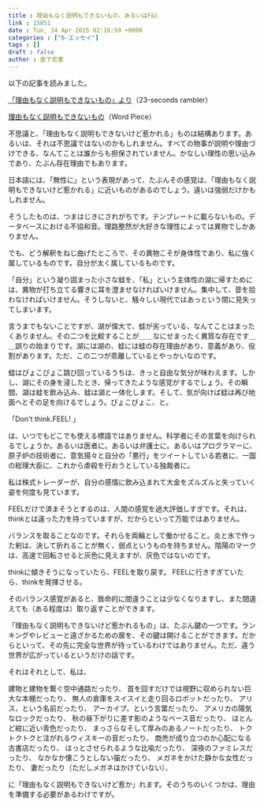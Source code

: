 ```yaml
---
title : 理由もなく説明もできないもの、あるいはF&t
link : 15851
date : Tue, 14 Apr 2015 02:16:59 +0000
categories : ["6-エッセイ"]
tags : []
draft : false
author : 倉下忠憲
---
```


以下の記事を読みました。

<a href="http://23secrambler.tumblr.com/post/116305618931" target="_blank">「理由もなく説明もできないもの」より</a>（23-seconds rambler）

<a href="http://takpluspluslog.blog.so-net.ne.jp/2015-03-22" target="_blank">理由もなく説明もできないもの</a>（Word Piece）

不思議と、「理由もなく説明もできないけど惹かれる」ものは結構あります。あるいは、それは不思議ではないのかもしれません。すべての物事が説明や理由づけできる、なんてことは誰からも担保されていません。かなしい理性の思い込みであり、たぶん存在理由でもあります。

日本語には、「無性に」という表現があって、たぶんその感覚は、「理由もなく説明もできないけど惹かれる」に近いものがあるのでしょう。違いは強弱だけかもしれません。

そうしたものは、つまはじきにされがちです。テンプレートに載らないもの。データベースにおける不協和音。理路整然が大好きな理性によっては異物でしかありません。

でも、どう解釈をねじ曲げたところで、その異物こそが身体性であり、私に強く属しているものです。自分が太く属しているものです。

「自分」という凝り固まった小さな蛙を、「私」という主体性の湖に帰すためには、異物が打ち立てる響きに耳を澄ませなければいけません。集中して、音を拾わなければいけません。そうしないと、騒々しい現代ではあっという間に見失ってしまいます。

言うまでもないことですが、湖が偉大で、蛙が劣っている、なんてことはまったくありません。その二つを比較することが＿＿なにせまったく異質な存在です＿＿誤りの始まりです。湖には湖の、蛙には蛙の存在理由があり、意義があり、役割があります。ただ、この二つが乖離しているとやっかいなのです。

蛙はぴょこぴょこ跳び回っているうちは、きっと自由な気分が味わえます。しかし、湖にその身を浸したとき、帰ってきたような感覚がするでしょう。その瞬間、湖は蛙を飲み込み、蛙は湖と一体化します。そして、気が向けば蛙は再び地面へとその足を向けるでしょう。ぴょこぴょこ、と。

「Don't think.FEEL! 」

は、いつでもどこでも使える標語ではありません。科学者にその言葉を向けられるでしょうか。あるいは医者に。あるいは弁護士に。あるいはプログラマーに、原子炉の技術者に、意気揚々と自分の「悪行」をツイートしている若者に、一国の総理大臣に、これから虐殺を行おうとしている独裁者に。

私は株式トレーダーが、自分の感情に飲み込まれて大金をズルズルと失っていく姿を何度も見ています。

FEELだけで済まそうとするのは、人間の感覚を過大評価しすぎです。それは、thinkとは違った力を持っていますが、だからといって万能ではありません。

バランスを取ることなのです。それらを両輪として働かせること。炎と氷で作った剣は、決して折れることが無く、弱点というものを持ちません。陰陽のマークは、高速で回転させると灰色に見えますが、灰色ではないのです。

thinkに傾きそうになっていたら、FEELを取り戻す。
FEELに行きすぎていたら、thinkを発揮させる。

そのバランス感覚があると、致命的に間違うことは少なくなりますし、また間違えても（ある程度は）取り返すことができます。

「理由もなく説明もできないけど惹かれるもの」は、たぶん鍵の一つです。ランキングやレビューと遠ざかるための扉を、その鍵は開けることができます。だからといって、その先に完全な世界が待っているわけではありません。ただ、違う世界が広がっているというだけの話です。

それはそれとして、私は、

建物と建物を繋ぐ空中通路だったり、
首を回すだけでは視野に収められない巨大な本棚だったり、
無人の倉庫をスイスイと走り回るロボットだったり、
アリス、という名前だったり、
アーカイブ、という言葉だったり、
アメリカの陽気なロックだったり、
秋の昼下がりに差す影のようなベース音だったり、
ほとんど紺に近い青色だったり、
まっさらなそして厚みのあるノートだったり、
トクトクトクと注がれるウィスキーの音だったり、
商売が成り立つのか心配になる古書店だったり、
はっとさせられるような比喩だったり、
深夜のファミレスだったり、
なかなか懐こうとしない猫だったり、
メガネをかけた静かな女性だったり、
妻だったり（ただしメガネはかけていない）、

に「理由もなく説明もできないけど惹か」れます。そのうちのいくつかは、理由を準備する必要があるわけですが。